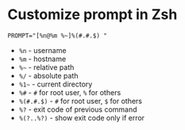 # Customize prompt in Zsh

	PROMPT="[%n@%m %~]%(#.#.$) "

- `%n` - username
- `%m` - hostname
- `%~` - relative path
- `%/` - absolute path
- `%1~` - current directory
- `%#` - `#` for root user, `%` for others
- `%(#.#.$)` - `#` for root user, `$` for others
- `%?` - exit code of previous command
- `%(?..%?)` - show exit code only if error
